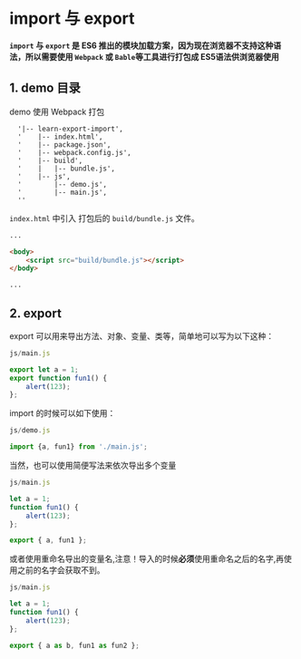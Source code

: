 # import 与 export

**`import` 与 `export` 是 ES6 推出的模块加载方案，因为现在浏览器不支持这种语法，所以需要使用 `Webpack` 或 `Bable`等工具进行打包成 ES5语法供浏览器使用**

## 1. demo 目录

demo 使用 Webpack 打包

```text
  '|-- learn-export-import',
  '    |-- index.html',
  '    |-- package.json',
  '    |-- webpack.config.js',
  '    |-- build',
  '    |   |-- bundle.js',
  '    |-- js',
  '        |-- demo.js',
  '        |-- main.js',
  ''
```

`index.html` 中引入 打包后的 `build/bundle.js` 文件。

```html
...

<body>
    <script src="build/bundle.js"></script>
</body>

...
```

## 2. export

export 可以用来导出方法、对象、变量、类等，简单地可以写为以下这种：

```js
js/main.js

export let a = 1;
export function fun1() {
    alert(123);
};
```

import 的时候可以如下使用：

```js
js/demo.js

import {a, fun1} from './main.js';
```

当然，也可以使用简便写法来依次导出多个变量

```js
js/main.js

let a = 1;
function fun1() {
    alert(123);
};

export { a, fun1 };
```

或者使用重命名导出的变量名,注意！导入的时候**必须**使用重命名之后的名字,再使用之前的名字会获取不到。

```js
js/main.js

let a = 1;
function fun1() {
    alert(123);
};

export { a as b, fun1 as fun2 };
```
